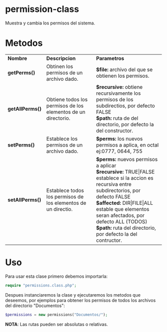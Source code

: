 permission-class
================

Muestra y cambia los permisos del sistema.

Metodos
=======
<table>
<tr><td><b>Nombre</b></td><td><b>Descripcion</b></td><td><b>Parametros</b></td></tr>
<tr>
<td><b>getPerms()</b></td>
<td>Obtinen los permisos de un archivo dado.</td>
<td>
<div><b>$file:</b> archivo del que se obtienen los permisos.</div>
</td>
</tr>
<tr>
<td><b>getAllPerms()</b></td>
<td>Obtiene todos los permisos de los elementos de un directorio.</td>
<td>
<div><b>$recursive:</b> obtiene recursivamente los permisos de los subdirectios, por defecto FALSE</div>
<div><b>$path:</b> ruta de del directorio, por defecto la del constructor.</div>
</td>
</tr>
<tr>
<td><b>setPerms()</b></td>
<td>Establece los permisos de un archivo dado.</td>
<td>
<div><b>$perms:</b> los nuevos permisos a aplica, en octal ej:0777, 0644, 755</div>
</td>
</tr>
<tr>
<td><b>setAllPerms()</b></td>
<td>Establece todos los permisos de los elementos de un directio.</td>
<td>
<div><b>$perms:</b> nuevos permisos a aplicar</div>
<div><b>$recursive:</b> TRUE|FALSE establece si la accion es recursiva entre subdirectorios, por defecto FALSE</div>
<div><b>$affected:</b> DIR|FILE|ALL estable que elementos seran afectados, por defecto ALL (TODOS)</div>
<div><b>$path:</b> ruta del directorio, por defecto la del contructor.</div>
</td>
</tr>
</table>

Uso
===
Para usar esta clase primero debemos importarla:
```php
require "permissions.class.php";
```

Despues instanciaremos la clase y ejecutaremos los metodos que deseemos, por ejemplos para obtener los permisos de todos los archivos del directorio "Documentos":

```php
$permissions = new permissions("Documentos/");
```

**NOTA**: Las rutas pueden ser absolutas o relativas.

```php

```
